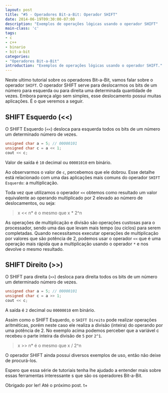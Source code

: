 ```yaml
---
layout: post
title: "#5 - Operadores Bit-a-Bit: Operador SHIFT"
date: 2014-06-19T09:30:00-07:00
description: "Exemplos de operações lógicas usando o operador SHIFT"
main-class: 'c'
tags:
- c
- c++
- binario
- bit-a-bit
categories:
- "Operadores Bit-a-Bit"
introduction: "Exemplos de operações lógicas usando o operador SHIFT."
---
```


Neste ultimo tutorial sobre os operadores Bit-a-Bit, vamos falar sobre o operador `SHIFT`. O operador SHIFT serve para deslocarmos os bits de um número para esquerda ou para direita uma determinada quantidade de vezes. Embora pareça algo sem simples, esse deslocamento possui muitas aplicações. É o que veremos a seguir.

## SHIFT Esquerdo (<<)

O SHIFT Esquerdo (`<<`) desloca para esquerda todos os bits de um número um determinado número de vezes.

```cpp
unsigned char a = 5; // 00000101
unsigned char c = a << 1;
cout << c;
```
Valor de saída é `10` decimal ou `00001010` em binário.

Ao observarmos o valor de `c`, percebemos que ele dobrou. Esse detalhe está relacionado com uma das aplicações mais comuns do operador `SHIFT Esquerdo`: a multiplicação.

Toda vez que utilizamos o operador `<<` obtemos como resultado um valor equivalente ao operando multiplicado por 2 elevado ao número de deslocamentos, ou seja:

> x << n* é o mesmo que x \* 2^n

As operações de multiplicação e divisão são operações custosas para o processador, sendo uma das que levam mais tempo (ou ciclos) para serem completadas. Quando necessitamos executar operações de multiplicação por valores que são potência de 2, podemos usar o operador `<<` que é uma operação mais rápida que a multiplicação usando o operador `*` e nos devolve o mesmo resultado.

## SHIFT Direito (>>)

O SHIFT para direita (`>>`) desloca para direita todos os bits de um número um determinado número de vezes.

```cpp
unsigned char a = 5; // 00000101
unsigned char c = a >> 1;
cout << c;
```
A saída é `2` decimal ou `00000010` em binário.

Assim como o SHIFT Esquerdo, o `SHIFT Direito` pode realizar operações aritméticas, porém neste caso ele realiza a divisão (inteira) do operando por uma potência de 2. No exemplo acima podemos perceber que a variável c recebeu o parte inteira da divisão de `5` por `2^1`.

> x >> n* é o mesmo que x / 2^n

O operador SHIFT ainda possui diversos exemplos de uso, então não deixe de procurá-los.

Espero que essa série de tutoriais tenha lhe ajudado a entender mais sobre essas ferramentas interessante s que são os operadores Bit-a-Bit.

Obrigado por ler! Até o próximo post.
t+
